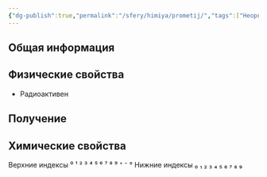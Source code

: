 ```yaml
---
{"dg-publish":true,"permalink":"/sfery/himiya/prometij/","tags":["Неорганика"]}
---
```


## Общая информация
## Физические свойства
- Радиоактивен 
## Получение

## Химические свойства

Верхние индексы ⁰ ¹ ² ³ ⁴ ⁵ ⁶ ⁷ ⁸ ⁹ ⁺ ⁻ °
Нижние индексы ₀ ₁ ₂ ₃ ₄ ₅ ₆ ₇ ₈ ₉ 